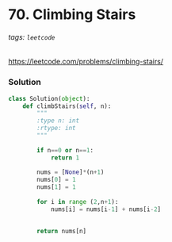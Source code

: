 # 70. Climbing Stairs
###### tags: `leetcode`
https://leetcode.com/problems/climbing-stairs/
### Solution
```python
class Solution(object):
    def climbStairs(self, n):
        """
        :type n: int
        :rtype: int
        """
        
        if n==0 or n==1:
            return 1
        
        nums = [None]*(n+1)
        nums[0] = 1
        nums[1] = 1
        
        for i in range (2,n+1):
            nums[i] = nums[i-1] + nums[i-2]
        
        
        return nums[n]
```

